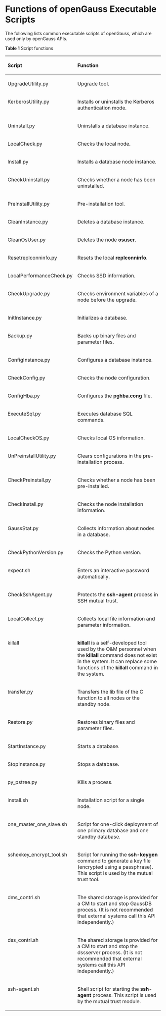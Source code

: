 # Functions of openGauss Executable Scripts<a name="EN-US_TOPIC_0000001258392839"></a>

The following lists common executable scripts of openGauss, which are used only by openGauss APIs.

**Table  1**  Script functions

<a name="table885801545614"></a>
<table><thead align="left"><tr id="row108591015155615"><th class="cellrowborder" valign="top" width="28.17%" id="mcps1.2.3.1.1"><p id="p14859191510565"><a name="p14859191510565"></a><a name="p14859191510565"></a>Script</p>
</th>
<th class="cellrowborder" valign="top" width="71.83%" id="mcps1.2.3.1.2"><p id="p178593153569"><a name="p178593153569"></a><a name="p178593153569"></a>Function</p>
</th>
</tr>
</thead>
<tbody><tr id="row185911515618"><td class="cellrowborder" valign="top" width="28.17%" headers="mcps1.2.3.1.1 "><p id="p1285919159567"><a name="p1285919159567"></a><a name="p1285919159567"></a>UpgradeUtility.py</p>
</td>
<td class="cellrowborder" valign="top" width="71.83%" headers="mcps1.2.3.1.2 "><p id="p18859121512566"><a name="p18859121512566"></a><a name="p18859121512566"></a>Upgrade tool.</p>
</td>
</tr>
<tr id="row88592015165616"><td class="cellrowborder" valign="top" width="28.17%" headers="mcps1.2.3.1.1 "><p id="p15041394508"><a name="p15041394508"></a><a name="p15041394508"></a>KerberosUtility.py</p>
</td>
<td class="cellrowborder" valign="top" width="71.83%" headers="mcps1.2.3.1.2 "><p id="p385921518569"><a name="p385921518569"></a><a name="p385921518569"></a>Installs or uninstalls the Kerberos authentication mode.</p>
</td>
</tr>
<tr id="row148591515135616"><td class="cellrowborder" valign="top" width="28.17%" headers="mcps1.2.3.1.1 "><p id="p10859715145616"><a name="p10859715145616"></a><a name="p10859715145616"></a>Uninstall.py</p>
</td>
<td class="cellrowborder" valign="top" width="71.83%" headers="mcps1.2.3.1.2 "><p id="p386071505617"><a name="p386071505617"></a><a name="p386071505617"></a>Uninstalls a database instance.</p>
</td>
</tr>
<tr id="row2860201519569"><td class="cellrowborder" valign="top" width="28.17%" headers="mcps1.2.3.1.1 "><p id="p4137712135019"><a name="p4137712135019"></a><a name="p4137712135019"></a>LocalCheck.py</p>
</td>
<td class="cellrowborder" valign="top" width="71.83%" headers="mcps1.2.3.1.2 "><p id="p2860111585620"><a name="p2860111585620"></a><a name="p2860111585620"></a>Checks the local node.</p>
</td>
</tr>
<tr id="row4860191555611"><td class="cellrowborder" valign="top" width="28.17%" headers="mcps1.2.3.1.1 "><p id="p15216111510506"><a name="p15216111510506"></a><a name="p15216111510506"></a>Install.py</p>
</td>
<td class="cellrowborder" valign="top" width="71.83%" headers="mcps1.2.3.1.2 "><p id="p286091517566"><a name="p286091517566"></a><a name="p286091517566"></a>Installs a database node instance.</p>
</td>
</tr>
<tr id="row4860181511566"><td class="cellrowborder" valign="top" width="28.17%" headers="mcps1.2.3.1.1 "><p id="p1614065664517"><a name="p1614065664517"></a><a name="p1614065664517"></a>CheckUninstall.py</p>
</td>
<td class="cellrowborder" valign="top" width="71.83%" headers="mcps1.2.3.1.2 "><p id="p111411156124512"><a name="p111411156124512"></a><a name="p111411156124512"></a>Checks whether a node has been uninstalled.</p>
</td>
</tr>
<tr id="row3860161575619"><td class="cellrowborder" valign="top" width="28.17%" headers="mcps1.2.3.1.1 "><p id="p38613150565"><a name="p38613150565"></a><a name="p38613150565"></a>PreInstallUtility.py</p>
</td>
<td class="cellrowborder" valign="top" width="71.83%" headers="mcps1.2.3.1.2 "><p id="p1430274613192"><a name="p1430274613192"></a><a name="p1430274613192"></a>Pre-installation tool.</p>
</td>
</tr>
<tr id="row19861161565619"><td class="cellrowborder" valign="top" width="28.17%" headers="mcps1.2.3.1.1 "><p id="p65611504483"><a name="p65611504483"></a><a name="p65611504483"></a>CleanInstance.py</p>
</td>
<td class="cellrowborder" valign="top" width="71.83%" headers="mcps1.2.3.1.2 "><p id="p586116157567"><a name="p586116157567"></a><a name="p586116157567"></a>Deletes a database instance.</p>
</td>
</tr>
<tr id="row148616151568"><td class="cellrowborder" valign="top" width="28.17%" headers="mcps1.2.3.1.1 "><p id="p44229547486"><a name="p44229547486"></a><a name="p44229547486"></a>CleanOsUser.py</p>
</td>
<td class="cellrowborder" valign="top" width="71.83%" headers="mcps1.2.3.1.2 "><p id="p168611915165610"><a name="p168611915165610"></a><a name="p168611915165610"></a>Deletes the node <strong id="b0300915112715"><a name="b0300915112715"></a><a name="b0300915112715"></a>osuser</strong>.</p>
</td>
</tr>
<tr id="row4861121535611"><td class="cellrowborder" valign="top" width="28.17%" headers="mcps1.2.3.1.1 "><p id="p586113156561"><a name="p586113156561"></a><a name="p586113156561"></a>Resetreplconninfo.py</p>
</td>
<td class="cellrowborder" valign="top" width="71.83%" headers="mcps1.2.3.1.2 "><p id="p1086191518561"><a name="p1086191518561"></a><a name="p1086191518561"></a>Resets the local <strong id="b910733151714"><a name="b910733151714"></a><a name="b910733151714"></a>replconninfo</strong>.</p>
</td>
</tr>
<tr id="row18861615155615"><td class="cellrowborder" valign="top" width="28.17%" headers="mcps1.2.3.1.1 "><p id="p168612151566"><a name="p168612151566"></a><a name="p168612151566"></a>LocalPerformanceCheck.py</p>
</td>
<td class="cellrowborder" valign="top" width="71.83%" headers="mcps1.2.3.1.2 "><p id="p11861161514566"><a name="p11861161514566"></a><a name="p11861161514566"></a>Checks SSD information.</p>
</td>
</tr>
<tr id="row486191525613"><td class="cellrowborder" valign="top" width="28.17%" headers="mcps1.2.3.1.1 "><p id="p1386110151560"><a name="p1386110151560"></a><a name="p1386110151560"></a>CheckUpgrade.py</p>
</td>
<td class="cellrowborder" valign="top" width="71.83%" headers="mcps1.2.3.1.2 "><p id="p28611415155610"><a name="p28611415155610"></a><a name="p28611415155610"></a>Checks environment variables of a node before the upgrade.</p>
</td>
</tr>
<tr id="row19861201513568"><td class="cellrowborder" valign="top" width="28.17%" headers="mcps1.2.3.1.1 "><p id="p486281517563"><a name="p486281517563"></a><a name="p486281517563"></a>InitInstance.py</p>
</td>
<td class="cellrowborder" valign="top" width="71.83%" headers="mcps1.2.3.1.2 "><p id="p28621215185610"><a name="p28621215185610"></a><a name="p28621215185610"></a>Initializes a database.</p>
</td>
</tr>
<tr id="row1986217157569"><td class="cellrowborder" valign="top" width="28.17%" headers="mcps1.2.3.1.1 "><p id="p11862015195614"><a name="p11862015195614"></a><a name="p11862015195614"></a>Backup.py</p>
</td>
<td class="cellrowborder" valign="top" width="71.83%" headers="mcps1.2.3.1.2 "><p id="p286211155566"><a name="p286211155566"></a><a name="p286211155566"></a>Backs up binary files and parameter files.</p>
</td>
</tr>
<tr id="row15862115105611"><td class="cellrowborder" valign="top" width="28.17%" headers="mcps1.2.3.1.1 "><p id="p78622015125611"><a name="p78622015125611"></a><a name="p78622015125611"></a>ConfigInstance.py</p>
</td>
<td class="cellrowborder" valign="top" width="71.83%" headers="mcps1.2.3.1.2 "><p id="p1527104819480"><a name="p1527104819480"></a><a name="p1527104819480"></a>Configures a database instance.</p>
</td>
</tr>
<tr id="row128621815135610"><td class="cellrowborder" valign="top" width="28.17%" headers="mcps1.2.3.1.1 "><p id="p3862515185615"><a name="p3862515185615"></a><a name="p3862515185615"></a>CheckConfig.py</p>
</td>
<td class="cellrowborder" valign="top" width="71.83%" headers="mcps1.2.3.1.2 "><p id="p0143629122314"><a name="p0143629122314"></a><a name="p0143629122314"></a>Checks the node configuration.</p>
</td>
</tr>
<tr id="row686241515569"><td class="cellrowborder" valign="top" width="28.17%" headers="mcps1.2.3.1.1 "><p id="p68621815175611"><a name="p68621815175611"></a><a name="p68621815175611"></a>ConfigHba.py</p>
</td>
<td class="cellrowborder" valign="top" width="71.83%" headers="mcps1.2.3.1.2 "><p id="p1373744194816"><a name="p1373744194816"></a><a name="p1373744194816"></a>Configures the <strong id="b1595116176283"><a name="b1595116176283"></a><a name="b1595116176283"></a>pghba.cong</strong> file.</p>
</td>
</tr>
<tr id="row178621415165614"><td class="cellrowborder" valign="top" width="28.17%" headers="mcps1.2.3.1.1 "><p id="p198622154562"><a name="p198622154562"></a><a name="p198622154562"></a>ExecuteSql.py</p>
</td>
<td class="cellrowborder" valign="top" width="71.83%" headers="mcps1.2.3.1.2 "><p id="p5862111515562"><a name="p5862111515562"></a><a name="p5862111515562"></a>Executes database SQL commands.</p>
</td>
</tr>
<tr id="row6862191515562"><td class="cellrowborder" valign="top" width="28.17%" headers="mcps1.2.3.1.1 "><p id="p1786271511562"><a name="p1786271511562"></a><a name="p1786271511562"></a>LocalCheckOS.py</p>
</td>
<td class="cellrowborder" valign="top" width="71.83%" headers="mcps1.2.3.1.2 "><p id="p782611615011"><a name="p782611615011"></a><a name="p782611615011"></a>Checks local OS information.</p>
</td>
</tr>
<tr id="row14863111515561"><td class="cellrowborder" valign="top" width="28.17%" headers="mcps1.2.3.1.1 "><p id="p19863915105612"><a name="p19863915105612"></a><a name="p19863915105612"></a>UnPreinstallUtility.py</p>
</td>
<td class="cellrowborder" valign="top" width="71.83%" headers="mcps1.2.3.1.2 "><p id="p1425194015517"><a name="p1425194015517"></a><a name="p1425194015517"></a>Clears configurations in the pre-installation process.</p>
</td>
</tr>
<tr id="row15863161510567"><td class="cellrowborder" valign="top" width="28.17%" headers="mcps1.2.3.1.1 "><p id="p1863121545613"><a name="p1863121545613"></a><a name="p1863121545613"></a>CheckPreinstall.py</p>
</td>
<td class="cellrowborder" valign="top" width="71.83%" headers="mcps1.2.3.1.2 "><p id="p1786313157563"><a name="p1786313157563"></a><a name="p1786313157563"></a>Checks whether a node has been pre-installed.</p>
</td>
</tr>
<tr id="row78631415125610"><td class="cellrowborder" valign="top" width="28.17%" headers="mcps1.2.3.1.1 "><p id="p8863315185610"><a name="p8863315185610"></a><a name="p8863315185610"></a>CheckInstall.py</p>
</td>
<td class="cellrowborder" valign="top" width="71.83%" headers="mcps1.2.3.1.2 "><p id="p929729154711"><a name="p929729154711"></a><a name="p929729154711"></a>Checks the node installation information.</p>
</td>
</tr>
<tr id="row16863131517561"><td class="cellrowborder" valign="top" width="28.17%" headers="mcps1.2.3.1.1 "><p id="p19863815195613"><a name="p19863815195613"></a><a name="p19863815195613"></a>GaussStat.py</p>
</td>
<td class="cellrowborder" valign="top" width="71.83%" headers="mcps1.2.3.1.2 "><p id="p11322101713466"><a name="p11322101713466"></a><a name="p11322101713466"></a>Collects information about nodes in a database.</p>
</td>
</tr>
<tr id="row8863141545617"><td class="cellrowborder" valign="top" width="28.17%" headers="mcps1.2.3.1.1 "><p id="p3863515105611"><a name="p3863515105611"></a><a name="p3863515105611"></a>CheckPythonVersion.py</p>
</td>
<td class="cellrowborder" valign="top" width="71.83%" headers="mcps1.2.3.1.2 "><p id="p18631815105615"><a name="p18631815105615"></a><a name="p18631815105615"></a>Checks the Python version.</p>
</td>
</tr>
<tr id="row486316157562"><td class="cellrowborder" valign="top" width="28.17%" headers="mcps1.2.3.1.1 "><p id="p118636154566"><a name="p118636154566"></a><a name="p118636154566"></a>expect.sh</p>
</td>
<td class="cellrowborder" valign="top" width="71.83%" headers="mcps1.2.3.1.2 "><p id="p8863315175611"><a name="p8863315175611"></a><a name="p8863315175611"></a>Enters an interactive password automatically.</p>
</td>
</tr>
<tr id="row11863181515620"><td class="cellrowborder" valign="top" width="28.17%" headers="mcps1.2.3.1.1 "><p id="p1086319156564"><a name="p1086319156564"></a><a name="p1086319156564"></a>CheckSshAgent.py</p>
</td>
<td class="cellrowborder" valign="top" width="71.83%" headers="mcps1.2.3.1.2 "><p id="p3864181585620"><a name="p3864181585620"></a><a name="p3864181585620"></a>Protects the <strong id="b689251763714"><a name="b689251763714"></a><a name="b689251763714"></a>ssh-agent</strong> process in SSH mutual trust.</p>
</td>
</tr>
<tr id="row086401515617"><td class="cellrowborder" valign="top" width="28.17%" headers="mcps1.2.3.1.1 "><p id="p886412151564"><a name="p886412151564"></a><a name="p886412151564"></a>LocalCollect.py</p>
</td>
<td class="cellrowborder" valign="top" width="71.83%" headers="mcps1.2.3.1.2 "><p id="p18649157569"><a name="p18649157569"></a><a name="p18649157569"></a>Collects local file information and parameter information.</p>
</td>
</tr>
<tr id="row1086417156569"><td class="cellrowborder" valign="top" width="28.17%" headers="mcps1.2.3.1.1 "><p id="p188641115185619"><a name="p188641115185619"></a><a name="p188641115185619"></a>killall</p>
</td>
<td class="cellrowborder" valign="top" width="71.83%" headers="mcps1.2.3.1.2 "><p id="p128644153563"><a name="p128644153563"></a><a name="p128644153563"></a><strong id="b1941010316308"><a name="b1941010316308"></a><a name="b1941010316308"></a>killall</strong> is a self-developed tool used by the O&amp;M personnel when the <strong id="b241718383014"><a name="b241718383014"></a><a name="b241718383014"></a>killall</strong> command does not exist in the system. It can replace some functions of the <strong id="b17417143163013"><a name="b17417143163013"></a><a name="b17417143163013"></a>killall</strong> command in the system.</p>
</td>
</tr>
<tr id="row786421525615"><td class="cellrowborder" valign="top" width="28.17%" headers="mcps1.2.3.1.1 "><p id="p178641153564"><a name="p178641153564"></a><a name="p178641153564"></a>transfer.py</p>
</td>
<td class="cellrowborder" valign="top" width="71.83%" headers="mcps1.2.3.1.2 "><p id="p12864181520561"><a name="p12864181520561"></a><a name="p12864181520561"></a>Transfers the lib file of the C function to all nodes or the standby node.</p>
</td>
</tr>
<tr id="row286411515618"><td class="cellrowborder" valign="top" width="28.17%" headers="mcps1.2.3.1.1 "><p id="p208641415155619"><a name="p208641415155619"></a><a name="p208641415155619"></a>Restore.py</p>
</td>
<td class="cellrowborder" valign="top" width="71.83%" headers="mcps1.2.3.1.2 "><p id="p286412156560"><a name="p286412156560"></a><a name="p286412156560"></a>Restores binary files and parameter files.</p>
</td>
</tr>
<tr id="row583816415594"><td class="cellrowborder" valign="top" width="28.17%" headers="mcps1.2.3.1.1 "><p id="p1283984125911"><a name="p1283984125911"></a><a name="p1283984125911"></a>StartInstance.py</p>
</td>
<td class="cellrowborder" valign="top" width="71.83%" headers="mcps1.2.3.1.2 "><p id="p1983944112597"><a name="p1983944112597"></a><a name="p1983944112597"></a>Starts a database.</p>
</td>
</tr>
<tr id="row4553125965915"><td class="cellrowborder" valign="top" width="28.17%" headers="mcps1.2.3.1.1 "><p id="p1455425945918"><a name="p1455425945918"></a><a name="p1455425945918"></a>StopInstance.py</p>
</td>
<td class="cellrowborder" valign="top" width="71.83%" headers="mcps1.2.3.1.2 "><p id="p12554759195918"><a name="p12554759195918"></a><a name="p12554759195918"></a>Stops a database.</p>
</td>
</tr>
<tr id="row22574445012"><td class="cellrowborder" valign="top" width="28.17%" headers="mcps1.2.3.1.1 "><p id="p7258174414015"><a name="p7258174414015"></a><a name="p7258174414015"></a>py_pstree.py</p>
</td>
<td class="cellrowborder" valign="top" width="71.83%" headers="mcps1.2.3.1.2 "><p id="p1725874414016"><a name="p1725874414016"></a><a name="p1725874414016"></a>Kills a process.</p>
</td>
</tr>
<tr id="row13105204518486"><td class="cellrowborder" valign="top" width="28.17%" headers="mcps1.2.3.1.1 "><p id="p20106245154815"><a name="p20106245154815"></a><a name="p20106245154815"></a>install.sh</p>
</td>
<td class="cellrowborder" valign="top" width="71.83%" headers="mcps1.2.3.1.2 "><p id="p6106245114820"><a name="p6106245114820"></a><a name="p6106245114820"></a>Installation script for a single node.</p>
</td>
</tr>
<tr id="row12836719115218"><td class="cellrowborder" valign="top" width="28.17%" headers="mcps1.2.3.1.1 "><p id="p158372019155214"><a name="p158372019155214"></a><a name="p158372019155214"></a>one_master_one_slave.sh</p>
</td>
<td class="cellrowborder" valign="top" width="71.83%" headers="mcps1.2.3.1.2 "><p id="p1983761912525"><a name="p1983761912525"></a><a name="p1983761912525"></a>Script for one-click deployment of one primary database and one standby database.</p>
</td>
</tr>
<tr id="row13298218533"><td class="cellrowborder" valign="top" width="28.17%" headers="mcps1.2.3.1.1 "><p id="p183291625535"><a name="p183291625535"></a><a name="p183291625535"></a>sshexkey_encrypt_tool.sh</p>
</td>
<td class="cellrowborder" valign="top" width="71.83%" headers="mcps1.2.3.1.2 "><p id="p11329192145313"><a name="p11329192145313"></a><a name="p11329192145313"></a>Script for running the <strong id="b12230165217305"><a name="b12230165217305"></a><a name="b12230165217305"></a>ssh-keygen</strong> command to generate a key file (encrypted using a passphrase). This script is used by the mutual trust tool.</p>
</td>
</tr>
<tr id="row727013201346"><td class="cellrowborder" valign="top" width="28.17%" headers="mcps1.2.3.1.1 "><p id="p15270620642"><a name="p15270620642"></a><a name="p15270620642"></a><span id="ph15338136192015"><a name="ph15338136192015"></a><a name="ph15338136192015"></a>dms_contrl.sh</span></p>
</td>
<td class="cellrowborder" valign="top" width="71.83%" headers="mcps1.2.3.1.2 "><p id="p202701201145"><a name="p202701201145"></a><a name="p202701201145"></a><span id="ph1618127142212"><a name="ph1618127142212"></a><a name="ph1618127142212"></a>The shared storage is provided for a CM to start and stop GaussDB process. (It is not recommended that external systems call this API independently.)</span><span id="ph745115179120"><a name="ph745115179120"></a><a name="ph745115179120"></a></span></p>
</td>
</tr>
<tr id="row13752193417419"><td class="cellrowborder" valign="top" width="28.17%" headers="mcps1.2.3.1.1 "><p id="p775216345417"><a name="p775216345417"></a><a name="p775216345417"></a><span id="ph14725203719207"><a name="ph14725203719207"></a><a name="ph14725203719207"></a>dss_contrl.sh</span></p>
</td>
<td class="cellrowborder" valign="top" width="71.83%" headers="mcps1.2.3.1.2 "><p id="p375273412415"><a name="p375273412415"></a><a name="p375273412415"></a><span id="ph244819168239"><a name="ph244819168239"></a><a name="ph244819168239"></a>The shared storage is provided for a CM to start and stop the dssserver process. (It is not recommended that external systems call this API independently.)</span><span id="ph189487181011"><a name="ph189487181011"></a><a name="ph189487181011"></a></span></p>
</td>
</tr>
<tr id="row1948192145516"><td class="cellrowborder" valign="top" width="28.17%" headers="mcps1.2.3.1.1 "><p id="p1758205991216"><a name="p1758205991216"></a><a name="p1758205991216"></a>ssh-agent.sh</p>
</td>
<td class="cellrowborder" valign="top" width="71.83%" headers="mcps1.2.3.1.2 "><p id="p1894882145512"><a name="p1894882145512"></a><a name="p1894882145512"></a>Shell script for starting the <strong id="b854063273012"><a name="b854063273012"></a><a name="b854063273012"></a>ssh-agent</strong> process. This script is used by the mutual trust module.</p>
</td>
</tr>
</tbody>
</table>

